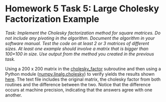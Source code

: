 # Homework 5 Task 5: Large Cholesky Factorization Example

*Task: Implement the Cholesky factorization method for square matrices. Do not include any pivoting in the algorithm. Document the algorithm in your software manual. Test the code on at least 2 or 3 matrices of different sizes. At least one example should involve a matrix that is bigger than 100×100 in size. Use output from the method you created in the previous task.*

Using a 200 x 200 matrix in the [cholesky_factor](./Software_Manual/cholesky_factor.md) subroutine and then using a Python module ([numpy.linalg.cholesky](https://docs.scipy.org/doc/numpy/reference/generated/numpy.linalg.cholesky.html)) to verify yields the results shown [here](./cholesky_200_comp.txt). The text file includes the original matrix, the cholesky factor from both routines and the difference between the two. Notice that the difference occurs at machine precision, indicating that the answers agree with one another.
